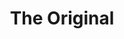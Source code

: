 ---
ee_id: '4462'
site: '1'
type: '2'
url: 2018-124-the-original
title: The Original
year: '2018'
display_year: '2018'
medium: Ping Men's Tour Structured Men's Hat, Plastic Mannequin Head, Oakley Men's
  OO9154 Half Jacket XL 2.0 Golf Sunglasses, Video Baby Monitor
dims: Variable
pitch:
ps:
live_url:
related:
youtube:
related_code:
imgs: ropac-install-2019-01-db---oU9j.jpg,ropac-install-2019-01-db-ih--NmzH.jpg,the-original-2018-124-db-ug--Gtcn.jpg,the-original-2018-124-db-ug--3Eyf.jpg
subheading:
download:
add_credit:
commission:
layout: things-i-made
---